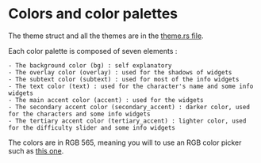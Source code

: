 # Colors and color palettes

The theme struct and all the themes are in the [theme.rs file](https://github.com/S0d4Dev/kagami/blob/main/src/theme.rs).

Each color palette is composed of seven elements :
    
    - The background color (bg) : self explanatory
    - The overlay color (overlay) : used for the shadows of widgets
    - The subtext color (subtext) : used for most of the info widgets
    - The text color (text) : used for the character's name and some info widgets
    - The main accent color (accent) : used for the widgets
    - The secondary accent color (secondary_accent) : darker color, used for the characters and some info widgets
    - The tertiary accent color (tertiary_accent) : lighter color, used for the difficulty slider and some info widgets

The colors are in RGB 565, meaning you will to use an RGB color picker such as [this one](https://rgbcolorpicker.com/565). 